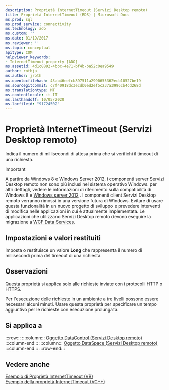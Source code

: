 ```yaml
---
description: Proprietà InternetTimeout (Servizi Desktop remoto)
title: Proprietà InternetTimeout (RDS) | Microsoft Docs
ms.prod: sql
ms.prod_service: connectivity
ms.technology: ado
ms.custom: ''
ms.date: 01/19/2017
ms.reviewer: ''
ms.topic: conceptual
apitype: COM
helpviewer_keywords:
- InternetTimeout property [ADO]
ms.assetid: 4d1c8892-4bbc-4e71-bf4b-ba52c0ea9549
author: rothja
ms.author: jroth
ms.openlocfilehash: 43ab46eefcb897511a2990655362ecb10527be19
ms.sourcegitcommit: c7f40918dc3ecdb0ed2ef5c237a3996cb4cd268d
ms.translationtype: MT
ms.contentlocale: it-IT
ms.lasthandoff: 10/05/2020
ms.locfileid: "91724502"
---
```

# <a name="internettimeout-property-rds"></a>Proprietà InternetTimeout (Servizi Desktop remoto)
Indica il numero di millisecondi di attesa prima che si verifichi il timeout di una richiesta.  
  
> [!IMPORTANT]
>  A partire da Windows 8 e Windows Server 2012, i componenti server Servizi Desktop remoto non sono più inclusi nel sistema operativo Windows. per altri dettagli, vedere le informazioni di riferimento sulla compatibilità di Windows 8 e [Windows server 2012](https://www.microsoft.com/download/details.aspx?id=27416) . I componenti client Servizi Desktop remoto verranno rimossi in una versione futura di Windows. Evitare di usare questa funzionalità in un nuovo progetto di sviluppo e prevedere interventi di modifica nelle applicazioni in cui è attualmente implementata. Le applicazioni che utilizzano Servizi Desktop remoto devono eseguire la migrazione a [WCF Data Services](/dotnet/framework/wcf/).  
  
## <a name="settings-and-return-values"></a>Impostazioni e valori restituiti  
 Imposta o restituisce un valore **Long** che rappresenta il numero di millisecondi prima del timeout di una richiesta.  
  
## <a name="remarks"></a>Osservazioni  
 Questa proprietà si applica solo alle richieste inviate con i protocolli HTTP o HTTPS.  
  
 Per l'esecuzione delle richieste in un ambiente a tre livelli possono essere necessari alcuni minuti. Usare questa proprietà per specificare un tempo aggiuntivo per le richieste con esecuzione prolungata.  
  
## <a name="applies-to"></a>Si applica a  

:::row:::
    :::column:::
        [Oggetto DataControl (Servizi Desktop remoto)](./datacontrol-object-rds.md)  
    :::column-end:::
    :::column:::
        [Oggetto DataSpace (Servizi Desktop remoto)](./dataspace-object-rds.md)  
    :::column-end:::
:::row-end:::

## <a name="see-also"></a>Vedere anche  
 [Esempio di Proprietà InternetTimeout (VB)](./internettimeout-property-example-vb.md)   
 [Esempio della proprietà InternetTimeout (VC++)](./internettimeout-property-example-vc.md)
